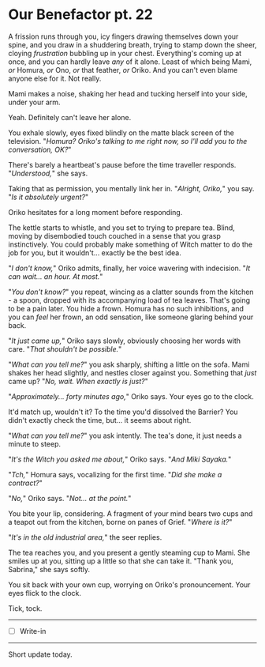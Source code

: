 # Our Benefactor pt. 22

A frission runs through you, icy fingers drawing themselves down your spine, and you draw in a shuddering breath, trying to stamp down the sheer, cloying *frustration* bubbling up in your chest. Everything's coming up at once, and you can hardly leave *any* of it alone. Least of which being Mami, *or* Homura, *or* Ono, *or* that feather, *or* Oriko. And you can't even blame anyone else for it. Not really.

Mami makes a noise, shaking her head and tucking herself into your side, under your arm.

Yeah. Definitely can't leave her alone.

You exhale slowly, eyes fixed blindly on the matte black screen of the television. "*Homura? Oriko's talking to me right now, so I'll add you to the conversation, OK?*"

There's barely a heartbeat's pause before the time traveller responds. "*Understood,*" she says.

Taking that as permission, you mentally link her in. "*Alright, Oriko,*" you say. "*Is it absolutely urgent?*"

Oriko hesitates for a long moment before responding.

The kettle starts to whistle, and you set to trying to prepare tea. Blind, moving by disembodied touch couched in a sense that you grasp instinctively. You could probably make something of Witch matter to do the job for you, but it wouldn't... exactly be the best idea.

"*I don't know,*" Oriko admits, finally, her voice wavering with indecision. "*It can wait... an hour. At most.*"

"*You don't know?*" you repeat, wincing as a clatter sounds from the kitchen - a spoon, dropped with its accompanying load of tea leaves. That's going to be a pain later. You hide a frown. Homura has no such inhibitions, and you can *feel* her frown, an odd sensation, like someone glaring behind your back.

"*It *just* came up,*" Oriko says slowly, obviously choosing her words with care. "*That shouldn't be possible.*"

"*What can you tell me?*" you ask sharply, shifting a little on the sofa. Mami shakes her head slightly, and nestles closer against you. Something that *just* came up? "*No, wait. When exactly is *just*?*"

"*Approximately... forty minutes ago,*" Oriko says. Your eyes go to the clock.

It'd match up, wouldn't it? To the time you'd dissolved the Barrier? You didn't exactly check the time, but... it seems about right.

"*What can you tell me?*" you ask intently. The tea's done, it just needs a minute to steep.

"*It's the Witch you asked me about,*" Oriko says. "*And Miki Sayaka.*"

"*Tch,*" Homura says, vocalizing for the first time. "*Did she make a contract?*"

"*No,*" Oriko says. "*Not... at the point.*"

You bite your lip, considering. A fragment of your mind bears two cups and a teapot out from the kitchen, borne on panes of Grief. "*Where is it?*"

"*It's in the old industrial area,*" the seer replies.

The tea reaches you, and you present a gently steaming cup to Mami. She smiles up at you, sitting up a little so that she can take it. "Thank you, Sabrina," she says softly.

You sit back with your own cup, worrying on Oriko's pronouncement. Your eyes flick to the clock.

Tick, tock.

---

- [ ] Write-in

---

Short update today.
